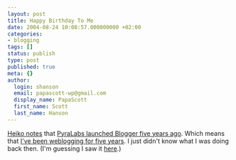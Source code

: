 ```yaml
---
layout: post
title: Happy Birthday To Me
date: 2004-08-24 10:08:57.000000000 +02:00
categories:
- blogging
tags: []
status: publish
type: post
published: true
meta: {}
author:
  login: shanson
  email: papascott-wp@gmail.com
  display_name: PapaScott
  first_name: Scott
  last_name: Hanson
---
```

<p><a href="http://www.hebig.com/archives/002433.shtml">Heiko notes</a> that <a href="http://www.evhead.com/2004/08/five-years-ago-today-we-just-launched.asp">PyraLabs launched Blogger five years ago</a>. Which means that <a href="/blogger99.html">I've been weblogging for five years</a>. I just didn't know what I was doing back then. (I'm guessing I saw it <a href="http://archive.scripting.com/1999/08/23">here</a>.)</p>
